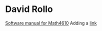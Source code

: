 # David Rollo

[Software manual for Math4610](https://pollorollo.github.io/softwaremanual)
Adding a [link](extra.md)
